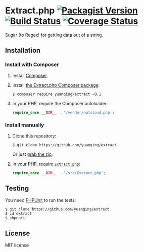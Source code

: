 # Extract.php [![Packagist Version](http://img.shields.io/packagist/v/yuanqing/extract.svg)](https://packagist.org/packages/yuanqing/extract) [![Build Status](https://img.shields.io/travis/yuanqing/extract.svg)](https://travis-ci.org/yuanqing/extract) [![Coverage Status](https://img.shields.io/coveralls/yuanqing/extract.svg)](https://coveralls.io/r/yuanqing/extract)

Sugar (to Regex) for getting data out of a string.

## Installation

### Install with Composer

1. Install [Composer](http://getcomposer.org/).

2. Install [the Extract.php Composer package](https://packagist.org/packages/yuanqing/extract):

    ```
    $ composer require yuanqing/extract ~0.1
    ```

3. In your PHP, require the Composer autoloader:

    ```php
    require_once __DIR__ . '/vendor/autoload.php';
    ```

### Install manually

1. Clone this repository:

    ```
    $ git clone https://github.com/yuanqing/extract
    ```

    Or just [grab the zip](https://github.com/yuanqing/extract/archive/master.zip).

2. In your PHP, require [`Extract.php`](https://github.com/yuanqing/extract/blob/master/src/Extract.php):

    ```php
    require_once __DIR__ . '/src/Extract.php';
    ```

## Testing

You need [PHPUnit](http://phpunit.de/) to run the tests:

```
$ git clone https://github.com/yuanqing/extract
$ cd extract
$ phpunit
```

## License

MIT license
